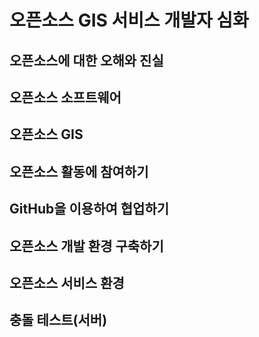 # 오픈소스 GIS 서비스 개발자 심화

## 오픈소스에 대한 오해와 진실

## 오픈소스 소프트웨어

## 오픈소스 GIS

## 오픈소스 활동에 참여하기

## GitHub을 이용하여 협업하기

## 오픈소스 개발 환경 구축하기

## 오픈소스 서비스 환경 

## 충돌 테스트(서버)
